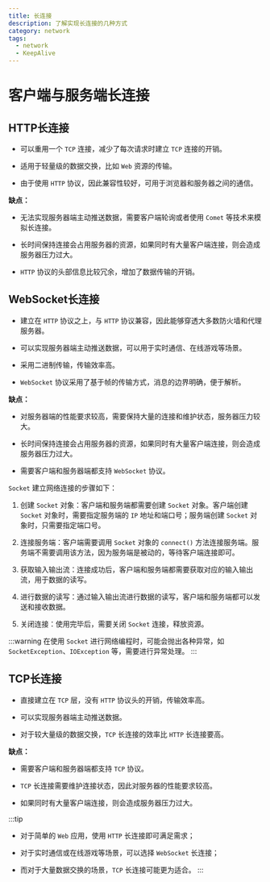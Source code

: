 ```yaml
---
title: 长连接
description: 了解实现长连接的几种方式
category: network
tags:
  - network
  - KeepAlive
---
```


# 客户端与服务端长连接

## HTTP长连接

- 可以重用一个 `TCP` 连接，减少了每次请求时建立 `TCP` 连接的开销。

- 适用于轻量级的数据交换，比如 `Web` 资源的传输。

- 由于使用 `HTTP` 协议，因此兼容性较好，可用于浏览器和服务器之间的通信。

**缺点：**

- 无法实现服务器端主动推送数据，需要客户端轮询或者使用 `Comet` 等技术来模拟长连接。

- 长时间保持连接会占用服务器的资源，如果同时有大量客户端连接，则会造成服务器压力过大。

- `HTTP` 协议的头部信息比较冗余，增加了数据传输的开销。

## WebSocket长连接

- 建立在 `HTTP` 协议之上，与 `HTTP` 协议兼容，因此能够穿透大多数防火墙和代理服务器。

- 可以实现服务器端主动推送数据，可以用于实时通信、在线游戏等场景。

- 采用二进制传输，传输效率高。

- `WebSocket` 协议采用了基于帧的传输方式，消息的边界明确，便于解析。

**缺点：**

- 对服务器端的性能要求较高，需要保持大量的连接和维护状态，服务器压力较大。

- 长时间保持连接会占用服务器的资源，如果同时有大量客户端连接，则会造成服务器压力过大。

- 需要客户端和服务器端都支持 `WebSocket` 协议。

`Socket` 建立网络连接的步骤如下：

1. 创建 `Socket` 对象：客户端和服务端都需要创建 `Socket` 对象。客户端创建 `Socket` 对象时，需要指定服务端的 `IP`
   地址和端口号；服务端创建 `Socket` 对象时，只需要指定端口号。

2. 连接服务端：客户端需要调用 `Socket` 对象的 `connect()` 方法连接服务端。服务端不需要调用该方法，因为服务端是被动的，等待客户端连接即可。

3. 获取输入输出流：连接成功后，客户端和服务端都需要获取对应的输入输出流，用于数据的读写。

4. 进行数据的读写：通过输入输出流进行数据的读写，客户端和服务端都可以发送和接收数据。

5. 关闭连接：使用完毕后，需要关闭 `Socket` 连接，释放资源。

:::warning
在使用 `Socket` 进行网络编程时，可能会抛出各种异常，如 `SocketException`、`IOException` 等，需要进行异常处理。
:::

## TCP长连接

- 直接建立在 `TCP` 层，没有 `HTTP` 协议头的开销，传输效率高。

- 可以实现服务器端主动推送数据。

- 对于较大量级的数据交换，`TCP` 长连接的效率比 `HTTP` 长连接要高。

**缺点：**

- 需要客户端和服务器端都支持 `TCP` 协议。

- `TCP` 长连接需要维护连接状态，因此对服务器的性能要求较高。

- 如果同时有大量客户端连接，则会造成服务器压力过大。

:::tip
- 对于简单的 `Web` 应用，使用 `HTTP` 长连接即可满足需求；

- 对于实时通信或在线游戏等场景，可以选择 `WebSocket` 长连接；

- 而对于大量数据交换的场景，`TCP` 长连接可能更为适合。
:::
